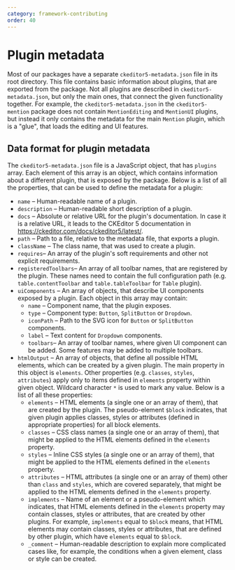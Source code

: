 ```yaml
---
category: framework-contributing
order: 40
---
```


# Plugin metadata

Most of our packages have a separate `ckeditor5-metadata.json` file in its root directory. This file contains basic information about plugins, that are exported from the package. Not all plugins are described in `ckeditor5-metadata.json`, but only the main ones, that connect the given functionality together. For example, the `ckeditor5-metadata.json` in the `ckeditor5-mention` package does not contain `MentionEditing` and `MentionUI` plugins, but instead it only contains the metadata for the main `Mention` plugin, which is a "glue", that loads the editing and UI features.

## Data format for plugin metadata

The `ckeditor5-metadata.json` file is a JavaScript object, that has `plugins` array. Each element of this array is an object, which contains information about a different plugin, that is exposed by the package. Below is a list of all the properties, that can be used to define the metadata for a plugin:

* `name` &ndash; Human-readable name of a plugin.
* `description` &ndash; Human-readable short description of a plugin.
* `docs` &ndash; Absolute or relative URL for the plugin's documentation. In case it is a relative URL, it leads to the CKEditor 5 documentation in https://ckeditor.com/docs/ckeditor5/latest/.
* `path` &ndash; Path to a file, relative to the metadata file, that exports a plugin.
* `className` &ndash; The class name, that was used to create a plugin.
* `requires`&ndash; An array of the plugin's soft requirements and other not explicit requirements.
* `registeredToolbars`&ndash; An array of all toolbar names, that are registered by the plugin. These names need to contain the full configuration path (e.g. `table.contentToolbar` and `table.tableToolbar` for `Table` plugin).
* `uiComponents` &ndash; An array of objects, that describe UI components exposed by a plugin. Each object in this array may contain:
	* `name` &ndash; Component name, that the plugin exposes.
	* `type` &ndash; Component type: `Button`, `SplitButton` or `Dropdown`.
	* `iconPath` &ndash; Path to the SVG icon for `Button` or `SplitButton` components.
	* `label` &ndash; Text content for `Dropdown` components.
	* `toolbars`&ndash; An array of toolbar names, where given UI component can be added. Some features may be added to multiple toolbars.
* `htmlOutput` &ndash; An array of objects, that define all possible HTML elements, which can be created by a given plugin. The main property in this object is `elements`. Other properties (e.g. `classes`, `styles`, `attributes`) apply only to items defined in `elements` property within given object. Wildcard character `*` is used to mark any value. Below is a list of all these properties:
	* `elements` &ndash; HTML elements (a single one or an array of them), that are created by the plugin. The pseudo-element `$block` indicates, that given plugin applies classes, styles or attributes (defined in appropriate properties) for all block elements.
	* `classes` &ndash; CSS class names (a single one or an array of them), that might be applied to the HTML elements defined in the `elements` property.
	* `styles` &ndash; Inline CSS styles (a single one or an array of them), that might be applied to the HTML elements defined in the `elements` property.
	* `attributes` &ndash; HTML attributes (a single one or an array of them) other than `class` and `styles`, which are covered separately, that might be applied to the HTML elements defined in the `elements` property.
	* `implements` &ndash; Name of an element or a pseudo-element which indicates, that HTML elements defined in the `elements` property may contain classes, styles or attributes, that are created by other plugins. For example, `implements` equal to `$block` means, that HTML elements may contain classes, styles or attributes, that are defined by other plugin, which have `elements` equal to `$block`.
	* `_comment` &ndash; Human-readable description to explain more complicated cases like, for example, the conditions when a given element, class or style can be created.
